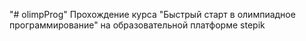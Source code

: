"# olimpProg" 
Прохождение курса "Быстрый старт в олимпиадное программирование" на образовательной платформе stepik